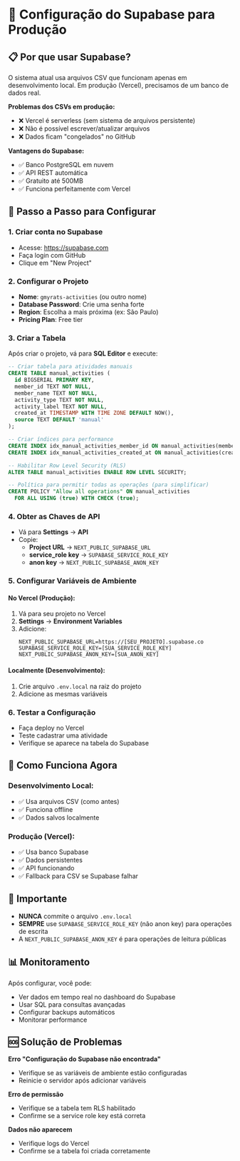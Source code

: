 # 🚀 Configuração do Supabase para Produção

## 📋 **Por que usar Supabase?**

O sistema atual usa arquivos CSV que funcionam apenas em desenvolvimento local. Em produção (Vercel), precisamos de um banco de dados real.

**Problemas dos CSVs em produção:**
- ❌ Vercel é serverless (sem sistema de arquivos persistente)
- ❌ Não é possível escrever/atualizar arquivos
- ❌ Dados ficam "congelados" no GitHub

**Vantagens do Supabase:**
- ✅ Banco PostgreSQL em nuvem
- ✅ API REST automática
- ✅ Gratuito até 500MB
- ✅ Funciona perfeitamente com Vercel

## 🔧 **Passo a Passo para Configurar**

### 1. **Criar conta no Supabase**
- Acesse: https://supabase.com
- Faça login com GitHub
- Clique em "New Project"

### 2. **Configurar o Projeto**
- **Nome**: `gmyrats-activities` (ou outro nome)
- **Database Password**: Crie uma senha forte
- **Region**: Escolha a mais próxima (ex: São Paulo)
- **Pricing Plan**: Free tier

### 3. **Criar a Tabela**
Após criar o projeto, vá para **SQL Editor** e execute:

```sql
-- Criar tabela para atividades manuais
CREATE TABLE manual_activities (
  id BIGSERIAL PRIMARY KEY,
  member_id TEXT NOT NULL,
  member_name TEXT NOT NULL,
  activity_type TEXT NOT NULL,
  activity_label TEXT NOT NULL,
  created_at TIMESTAMP WITH TIME ZONE DEFAULT NOW(),
  source TEXT DEFAULT 'manual'
);

-- Criar índices para performance
CREATE INDEX idx_manual_activities_member_id ON manual_activities(member_id);
CREATE INDEX idx_manual_activities_created_at ON manual_activities(created_at);

-- Habilitar Row Level Security (RLS)
ALTER TABLE manual_activities ENABLE ROW LEVEL SECURITY;

-- Política para permitir todas as operações (para simplificar)
CREATE POLICY "Allow all operations" ON manual_activities
  FOR ALL USING (true) WITH CHECK (true);
```

### 4. **Obter as Chaves de API**
- Vá para **Settings** → **API**
- Copie:
  - **Project URL** → `NEXT_PUBLIC_SUPABASE_URL`
  - **service_role key** → `SUPABASE_SERVICE_ROLE_KEY`
  - **anon key** → `NEXT_PUBLIC_SUPABASE_ANON_KEY`

### 5. **Configurar Variáveis de Ambiente**

#### **No Vercel (Produção):**
1. Vá para seu projeto no Vercel
2. **Settings** → **Environment Variables**
3. Adicione:
   ```
   NEXT_PUBLIC_SUPABASE_URL=https://[SEU_PROJETO].supabase.co
   SUPABASE_SERVICE_ROLE_KEY=[SUA_SERVICE_ROLE_KEY]
   NEXT_PUBLIC_SUPABASE_ANON_KEY=[SUA_ANON_KEY]
   ```

#### **Localmente (Desenvolvimento):**
1. Crie arquivo `.env.local` na raiz do projeto
2. Adicione as mesmas variáveis

### 6. **Testar a Configuração**
- Faça deploy no Vercel
- Teste cadastrar uma atividade
- Verifique se aparece na tabela do Supabase

## 🔄 **Como Funciona Agora**

### **Desenvolvimento Local:**
- ✅ Usa arquivos CSV (como antes)
- ✅ Funciona offline
- ✅ Dados salvos localmente

### **Produção (Vercel):**
- ✅ Usa banco Supabase
- ✅ Dados persistentes
- ✅ API funcionando
- ✅ Fallback para CSV se Supabase falhar

## 🚨 **Importante**

- **NUNCA** commite o arquivo `.env.local`
- **SEMPRE** use `SUPABASE_SERVICE_ROLE_KEY` (não anon key) para operações de escrita
- A `NEXT_PUBLIC_SUPABASE_ANON_KEY` é para operações de leitura públicas

## 📊 **Monitoramento**

Após configurar, você pode:
- Ver dados em tempo real no dashboard do Supabase
- Usar SQL para consultas avançadas
- Configurar backups automáticos
- Monitorar performance

## 🆘 **Solução de Problemas**

**Erro "Configuração do Supabase não encontrada"**
- Verifique se as variáveis de ambiente estão configuradas
- Reinicie o servidor após adicionar variáveis

**Erro de permissão**
- Verifique se a tabela tem RLS habilitado
- Confirme se a service role key está correta

**Dados não aparecem**
- Verifique logs do Vercel
- Confirme se a tabela foi criada corretamente 